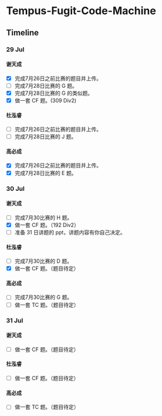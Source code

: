 #  Tempus-Fugit-Code-Machine

## Timeline

### 29 Jul

#### 谢天成
- [x] 完成7月26日之前比赛的题目并上传。
- [ ] 完成7月28日比赛的 G 题。
- [x] 完成7月28日比赛的 G 的类似题。
- [x] 做一套 CF 题。(309 Div2)

#### 杜泓睿
- [ ] 完成7月26日之前比赛的题目并上传。
- [ ] 完成7月28日比赛的 J 题。

#### 高必成
- [x] 完成7月26日之前比赛的题目并上传。
- [x] 完成7月28日比赛的 E 题。

### 30 Jul

#### 谢天成
- [ ] 完成7月30比赛的 H 题。
- [x] 做一套 CF 题。（192 Div2）
- [ ] 准备 31 日讲题的 ppt，讲题内容有你自己决定。

#### 杜泓睿
- [ ] 完成7月30比赛的 D 题。
- [x] 做一套 CF 题。（题目待定）

#### 高必成
- [ ] 完成7月30比赛的 G 题。
- [ ] 做一套 TC 题。（题目待定）

### 31 Jul

#### 谢天成
- [ ] 做一套 CF 题。（题目待定）

#### 杜泓睿
- [ ] 做一套 CF 题。（题目待定）

#### 高必成
- [ ] 做一套 TC 题。（题目待定）
